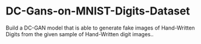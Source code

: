 # DC-Gans-on-MNIST-Digits-Dataset
Build a DC-GAN model that is able to generate fake images of Hand-Written Digits from the given sample of Hand-Written digit images..
